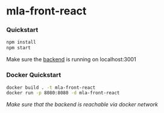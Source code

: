 # mla-front-react

### Quickstart

```sh
npm install
npm start
```

Make sure the [backend](https://github.com/razeone/mla-back-node) is running on localhost:3001

### Docker Quickstart

```sh
docker build . -t mla-front-react
docker run -p 8080:8080 -d mla-front-react
```
*Make sure that the backend is reachable via docker network*
